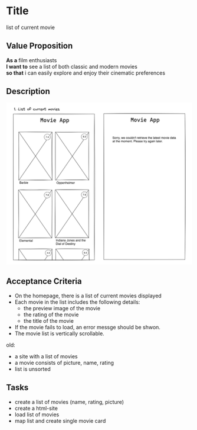 # Title

list of current movie

## Value Proposition

**As a** film enthusiasts <br>
**I want to** see a list of both classic and modern movies<br>
**so that** i can easily explore and enjoy their cinematic preferences <br>

## Description

![wireframe](./assets/scribble-movie-list.png)

## Acceptance Criteria

- On the homepage, there is a list of current movies displayed
- Each movie in the list includes the following details:
  - the preview image of the movie
  - the rating of the movie
  - the title of the movie
- If the movie fails to load, an error messge should be shwon.
- The movie list is vertically scrollable.

old:

- a site with a list of movies
- a movie consists of picture, name, rating
- list is unsorted

## Tasks

- create a list of movies (name, rating, picture)
- create a html-site
- load list of movies
- map list and create single movie card
